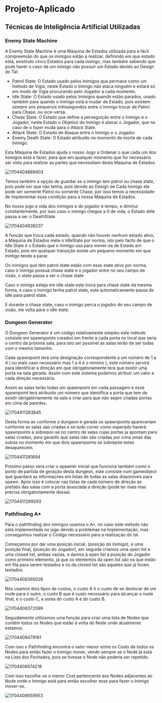 # Projeto-Aplicado

## Técnicas de Inteligência Artificial Utilizadas

### Enemy State Machine


A Enemy State Machine é uma Máquina de Estados utilizada para a fácil compreensão do que os inimigos estão a realizar, definindo em que estado está, existindo cinco Estados para cada inimigo, mas também sabendo que pode haver o caso de um inimigo não possuir um Estado devido ao Design do Tal:

* Patrol State: O Estado usado pelos Inimigos que permace como um método de Vigia, neste Estado o Inimigo não ataca ninguém e estará só em modo de Vigia procurando pelo Jogador a cada momento.
* Idle State: O Estado usado pelos Inimigos quando estão parados, usado também para quando o Inimigo está a mudar de Estado, pois existem sempre uns pequenos milissegundos entre o Inimigo trocar de Patrol para Chase, ou vice-versa.
* Chase State: O Estado que define a perseguição entre o Inimigo e o Jogador, neste Estado o Objetivo do Inimigo é atacar o Jogador, que no caso de o fazer muda para o Attack State.
* Attack State: O Estado de Ataque entre o Inimigo e o Jogador.
* Enemy Death State: O Estado atribuído no momento de morte de cada Inimigo.

Esta Máquina de Estados ajuda o nosso Jogo a Ordenar o que cada um dos Inimigos está a fazer, para que em qualquer momento que for necessário ser visto para realizar as partes que necessitam desta Máquina de Estados.


![1704404889403](image/README/1704404889403.png)


Temos também a opção de guardar se o inimigo tem patrol ou chase state, pois pode ser que não tenha, pois devido ao Design de Cada Inimigo ele pode ser somente Patrol ou somente Chase, por isso temos a necessidade de implementar essa condição para a nossa Máquina de Estados.

No nosso jogo a vida dos inimigos e do jogador é tempo, e diminui constantemente, por isso caso o inimigo chegue a 0 de vida, o Estado dele passa a ser o DeathState.


![1704404939237](image/README/1704404939237.png)


A função que troca cada estado, quando não houver nenhum estado ativo, a Máquina de Estados mete o IdleState por norma, isto pelo facto de que o Idle State é o Estado que o Inimigo usa para mover-se de Estado em Estado, pois em qualquer transição existe um pequeno momento em que Inimigo tende a parar.

Os inimigos que têm patrol state estão com esse state ativo por norma, caso o inimigo possua chase state e o jogador entre no seu campo de visão, o state passa a ser o chase state

Caso o inimigo esteja em idle state este troca para chase state da mesma forma, e caso o inimigo tenha patrol state, este automaticamente passa de idle para patrol state.

E durante o chase state, caso o inimigo perca o jogador do seu campo de visão, ele volta para o idle state.


### Dungeon Generator


O Dungeon Generator é um código relativamente simples este método consiste em spawnpoints creados em frente a cada porta no local que seria o centro da próxima sala, para isto ser possível as salas terão de ser todas com o mesmo tamanho.

Cada spawnpoint terá uma designação correspondente a um número de 1 a 4 ( ou mais caso necessário mas 1 a 4 é o minimo ), este número servirá para identificar a direção em que obrigatoriamente terá que existir uma porta na sala gerada. Assim com este sistema podemos atribuir um valor a cada direção necessária.

Assim as salas terão todas um spawnpoint em cada passagem e esse spawnpoint terá atribuido um número que identifica a porta que tem de existir obrigatóriamente na sala a criar para que não sejam criadas portas em cima de paredes.



![1704411263845](image/README/1704411263845.png)


Desta forma ao conforme a dungeon é gerada os spawnpoints apareceriam conforme as salas são criadas e se tudo correr como esperado haverá spawnpoints a sobrepor-se no centro de salas cujas portas ja apontam para salas criadas, para garantir que salas não são criadas por cima umas das outras no momento em que dois spawnpoints se sobrepõe estes desaparecem.


![1704411281694](image/README/1704411281694.png)


Próximo passo será criar o spawner inicial que funciona também como o ponto de partida de geração desta dungeon, este consiste num gameobject que guardará as informações em listas de todas as salas disponiveis para spawn. Após isso é colocar nas listas de cada número de direção as prefabs das salas com a porta associada a direção (pode ter mais mas precisa obrigatoriamente dessa).


![1704411299293](image/README/1704411299293.png)


### Pathfinding A*

Para o pathfinding dos inimigos usamos o A*, no caso este método não está implementado no jogo devido a problemas na implementação, mas conseguimos realizar o Código necessário para a realização do tal.

Começamos por dar uma posição inicial, (posição do Inimigo), e uma posição final, (posição do Jogador), em seguida criamos uma open list e uma closed list, ambas vazias, e damos à open list a posição do Jogador como primeiro elemento, já que os elementos da open list são os que estão em fila para serem testados e os da closed list são aqueles que já foram testados.


![1704408395028](image/README/1704408395028.png)


Nós usamos dois tipos de custos, o custo A é o custo de se deslocar de um node para o outro, o custo B que é custo necessário para alcançar o node final, e o custo C, a soma do custo A e do custo B.


![1704408372099](image/README/1704408372099.png)


Seguidamente utilizamos uma função para criar uma lista de Nodes que contêm todos os Nodes que estão à volta do Node onde atualmente estamos.


![1704408479161](image/README/1704408479161.png)


Com isso o Pathfinding encontra o valor menor entre os Costs de todos os Nodes para então fazer o Inimigo mover, vendo sempre se o Node já está na Lista dos Fechados, pois se tivesse o Node não poderia ser repetido.


![1704408574218](image/README/1704408574218.png)



Com isso escolhe-se o menor Cost pertencente aos Nodes adjacentes ao Node onde o Inimigo está para então escolher esse para fazer o Inimigo mover-se.


![1704408659953](image/README/1704408659953.png)
